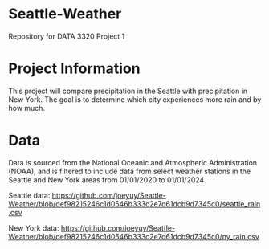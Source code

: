 # Seattle-Weather
Repository for DATA 3320 Project 1

# Project Information
This project will compare precipitation in the Seattle with precipitation in New York. The goal is to determine which city experiences more rain and by how much.

# Data
Data is sourced from the National Oceanic and Atmospheric Administration (NOAA), and is filtered to include data from select weather stations in the Seattle and New York areas from 01/01/2020 to 01/01/2024.


Seattle data: https://github.com/joeyuy/Seattle-Weather/blob/def98215246c1d0546b333c2e7d61dcb9d7345c0/seattle_rain.csv

New York data: https://github.com/joeyuy/Seattle-Weather/blob/def98215246c1d0546b333c2e7d61dcb9d7345c0/ny_rain.csv
